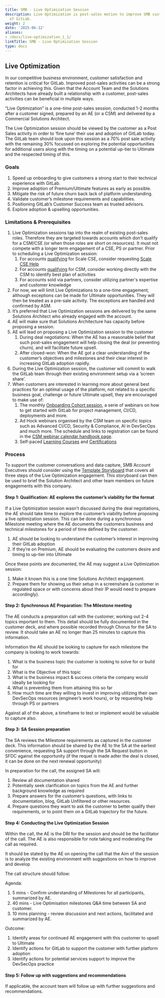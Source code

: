 ```yaml
---
title: SMB - Live Optimization Session
description: Live Optimization is post-sales motion to improve SMB customers' adoption
  of GitLab.
weight: 2
date: '2025-06-12'
aliases:
- /docs/live-optimization_1_1/
linkTitle: SMB - Live Optimization Session
type: docs
---
```


## Live Optimization

In our competitive business environment, customer satisfaction and retention is critical for GitLab. Improved post-sales activities can be a strong factor in achieving this. Given that the Account Team and the Solutions Architects have already built a relationship with a customer, post-sales activities can be beneficial in multiple ways.

“Live Optimization” is a one-time post-sales session, conducted 1-2 months after a customer signed, prepared by an AE (or a CSM) and delivered by a Commercial Solutions Architect.

The Live Optimization session should be viewed by the customer as a Post Sales activity in order to ‘fine tune’ their use and adoption of GitLab today. The GitLab team should look upon this session as a 70% post sale activity with the remaining 30% focussed on exploring the potential opportunities for additional users along with the timing on a potential up-tier to Ultimate and the respected timing of this.

### Goals

1. Speed up onboarding to give customers a strong start to their technical experience with GitLab.
1. Improve adoption of Premium/Ultimate features as early as possible.
1. Mitigate the risk of future churn back lack of platform understanding.
1. Validate customer’s milestone requirements and capabilities.
1. Positioning GitLab’s Customer Success team as trusted advisors.
1. Explore adoption & upselling opportunities.

### Limitations & Prerequisites

1. Live Optimization sessions tap into the realm of existing post-sales roles. Therefore they are targeted towards accounts which don’t qualify for a CSM/CSE (or when those roles are short on resources). It must not compete with a longer term engagement of a CSE, PS or partner. Prior to scheduling a Live Optimization session:
   1. For accounts [qualifying](https://gitlab.com/gitlab-com/customer-success/csm/-/wikis/CSM-Segments) for Scale CSE, consider requesting [Scale CSE Help](/handbook/customer-success/csm/segment/scale/scale-operating-rhythm/#scale-engagement-request-process)
   1. For accounts [qualifying](https://gitlab.com/gitlab-com/customer-success/csm/-/wikis/CSM-Segments) for CSM, consider working directly with the CSM to identify best plan of activities
   1. For accounts sold via partners, consider utilizing partner's expertise and customer knowledge
1. For now, we will limit Live Optimizations to a one-time engagement, although exceptions can be made for Ultimate opportunities. They will then be treated as a pre-sale activity. The exceptions are handled and confirmed by ASM.
1. It’s preferred that Live Optimization sessions are delivered by the same Solutions Architect who already engaged with the account.
1. AE will make sure that Solutions Architecture has capacity before proposing a session.
1. AE will lead on proposing a Live Optimization session to the customer
    1. During deal negotiations: When the AE has a reasonable belief that such post-sales engagement will help closing the deal (or preventing churn), and will facilitate future upsell.
    1. After closed-won: When the AE got a clear understanding of the customer’s objectives and milestones and their clear interest in increasing GitLab adoption rapidly.
1. During the Live Optimization session, the customer will commit to walk the GitLab team through their existing environment setup via a ‘screen share’.
1. When customers are interested in learning more about general best practices for an optimal usage of the platform, not related to a specific business goal, challenge or future Ultimate upsell, they are encouraged to make use of:
    1. The monthly [Onboarding Cohort session](/handbook/customer-success/csm/segment/scale/scale-operating-rhythm/#scale-onboarding-cohorts), a serie of webinars on how to get started with GitLab for project management, CI/CD, deployments and more.
    1. Ad Hock webinars organised by the CSM team on specific topics such as Advanced CI/CD, Security & Compliance, AI in DevSecOps and much more. The schedule and links to registration can be found in the [CSM webinar calendar handbook page](/handbook/customer-success/csm/segment/scale/webinar-calendar/).
    1. Self-paced [Learning Courses](https://levelup.gitlab.com/catalog?labels=%5B%22Subject%22%2C%22Type%22%5D&values=%5B%22GitLab%20Product%20Training%22%2C%22Course%22%5D) and [Certifications](https://levelup.gitlab.com/pages/certifications/)

### Process

To support the customer conversations and data capture, SMB Account Executives should consider using the [Template Storyboard](https://docs.google.com/presentation/d/1VhMzr7n31KdiBRCaY6X9-B71-tRanUAuIh78J-2cr_4/edit#slide=id.g2372274dae0_5_482) that covers all three steps of the Live Optimization engagement. This storyboard can then be used to brief the Solution Architect and other team members on future engagements with this company.

#### Step 1: Qualification: AE explores the customer’s viability for the format

If a Live Optimization session wasn’t discussed during the deal negotiations, the AE should take time to explore the customer’s viability before proposing a live optimization session. This can be done during a synchronous Milestone meeting where the AE documents the customers business and technical milestones for a period of time defined by the customer.

1. AE should be looking to understand the customer’s interest in improving their GitLab adoption
1. If they’re on Premium, AE should be evaluating the customers desire and timing to up-tier into Ultimate

Once these points are documented, the AE may suggest a Live Optimization session:

1. Make it known this is a one time Solutions Architect engagement.
1. Prepare them for showing us their setup in a screenshare (a customer in regulated space or with concerns about their IP would need to prepare accordingly).

#### Step 2: Synchronous AE Preparation: The Milestone meeting

The AE conducts a preparation call with the customer, working out 2-4 topics important to them. This detail should be fully documented in the customer deck, and where possible recorded through Chorus for the SA to review. It should take an AE no longer than 25 minutes to capture this information.

Information the AE should be looking to capture for each milestone the company is looking to work towards:

1. What is the business topic the customer is looking to solve for or build for
1. What is the Objective of this topic
1. What is the business impact & success criteria the company would ideally be looking for
1. What is preventing them from attaining this so far
1. How much time are they willing to invest in improving utilizing their own DevSecOps resources (engineer’s work hours), or by requesting help through PS or partners

Against all of the above, a timeframe to test or implement would be valuable to capture also.

#### Step 3: SA Session preparation

The SA reviews the Milestone requirements as captured in the customer deck. This information should be shared by the AE to the SA at the earliest convenience, requesting SA support through the SA Request button in SFDC against the opportunity (if the requet is made adter the deal is closed, it can be done on the next renewal opportunity)

In preparation for the call, the assigned SA will:

1. Review all documentation shared
1. Potentially seek clarification on topics from the AE and further background knowledge as required
1. Prepare answers for the customer’s questions, with links to documentation, blog, GitLab Unfiltered or other resources.
1. Prepare questions they want to ask the customer to better qualify their requirements, or to point them on a GitLab trajectory for the future.

#### Step 4: Conducting the Live Optimization Session

Within the call, the AE is the DRI for the session and should be the facilitator of the call. The AE is also responsible for note taking and moderating the call as required.

It should be stated by the AE on opening the call that the Aim of the session is to analyze the existing environment with suggestions on how to improve and develop

The call structure should follow:

Agenda:

1. 5 mins - Confirm understanding of Milestones for all participants, summarized by AE.
1. 40 mins - Live Optimisation milestones Q&A time between SA and customer.
1. 10 mins planning - review discussion and next actions, facilitated and summarized by AE.

Outcome:

1. Identify areas for continued AE engagement with this customer to upsell to Ultimate
1. Identify actions for GitLab to support the customer with further platform adoption
1. Identify actions for potential services support to improve the DevSecOps practice

#### Step 5: Follow up with suggestions and recommendations

If applicable, the account team will follow up with further suggestions and recommendations.
